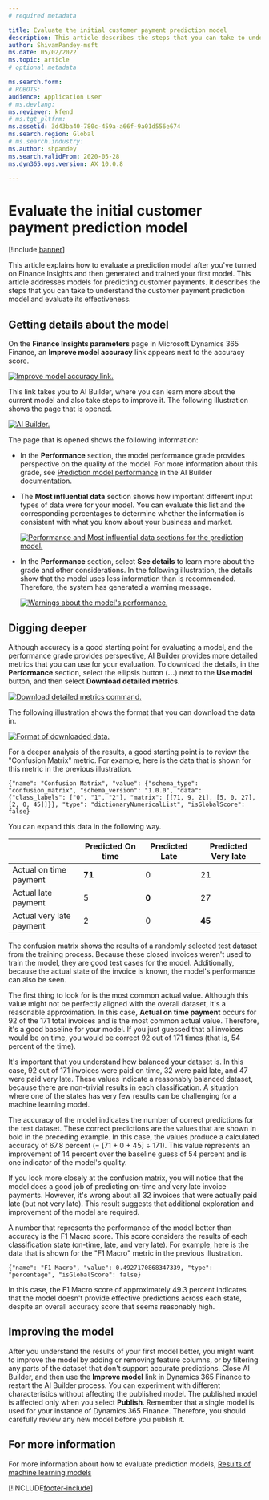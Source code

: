 ```yaml
---
# required metadata

title: Evaluate the initial customer payment prediction model
description: This article describes the steps that you can take to understand the customer payment prediction model and evaluate its effectiveness. 
author: ShivamPandey-msft
ms.date: 05/02/2022
ms.topic: article
# optional metadata

ms.search.form: 
# ROBOTS: 
audience: Application User
# ms.devlang: 
ms.reviewer: kfend
# ms.tgt_pltfrm: 
ms.assetid: 3d43ba40-780c-459a-a66f-9a01d556e674
ms.search.region: Global
# ms.search.industry: 
ms.author: shpandey
ms.search.validFrom: 2020-05-28
ms.dyn365.ops.version: AX 10.0.8

---
```


# Evaluate the initial customer payment prediction model

[!include [banner](../includes/banner.md)]

This article explains how to evaluate a prediction model after you've turned on Finance Insights and then generated and trained your first model. This article addresses models for predicting customer payments. It describes the steps that you can take to understand the customer payment prediction model and evaluate its effectiveness.

## Getting details about the model

On the **Finance Insights parameters** page in Microsoft Dynamics 365 Finance, an **Improve model accuracy** link appears next to the accuracy score.

[![Improve model accuracy link.](./media/prediction-model.png)](./media/prediction-model.png)

This link takes you to AI Builder, where you can learn more about the current model and also take steps to improve it. The following illustration shows the page that is opened.

[![AI Builder.](./media/what-to-predict.png)](./media/what-to-predict.png)

The page that is opened shows the following information:

- In the **Performance** section, the model performance grade provides perspective on the quality of the model. For more information about this grade, see [Prediction model performance](/ai-builder/prediction-performance) in the AI Builder documentation.
- The **Most influential data** section shows how important different input types of data were for your model. You can evaluate this list and the corresponding percentages to determine whether the information is consistent with what you know about your business and market.

    [![Performance and Most influential data sections for the prediction model.](./media/models.png)](./media/models.png)

- In the **Performance** section, select **See details** to learn more about the grade and other considerations. In the following illustration, the details show that the model uses less information than is recommended. Therefore, the system has generated a warning message.

    [![Warnings about the model's performance.](./media/details.png)](./media/details.png)

## Digging deeper

Although accuracy is a good starting point for evaluating a model, and the performance grade provides perspective, AI Builder provides more detailed metrics that you can use for your evaluation. To download the details, in the **Performance** section, select the ellipsis button (**...**) next to the **Use model** button, and then select **Download detailed metrics**.

[![Download detailed metrics command.](./media/performance.png)](./media/performance.png)

The following illustration shows the format that you can download the data in.

[![Format of downloaded data.](./media/data-format.png)](./media/data-format.png)

For a deeper analysis of the results, a good starting point is to review the "Confusion Matrix" metric. For example, here is the data that is shown for this metric in the previous illustration.

`{"name": "Confusion Matrix", "value": {"schema_type": "confusion_matrix", "schema_version": "1.0.0", "data": {"class_labels": ["0", "1", "2"], "matrix": [[71, 9, 21], [5, 0, 27], [2, 0, 45]]}}, "type": "dictionaryNumericalList", "isGlobalScore": false}`

You can expand this data in the following way.

| &nbsp;                   | Predicted On time | Predicted Late | Predicted Very late |
|--------------------------|-------------------|----------------|---------------------|
| Actual on time payment   | **71**            | 0              | 21                  |
| Actual late payment      | 5                 | **0**          | 27                  |
| Actual very late payment | 2                 | 0              | **45**              |

The confusion matrix shows the results of a randomly selected test dataset from the training process. Because these closed invoices weren't used to train the model, they are good test cases for the model. Additionally, because the actual state of the invoice is known, the model's performance can also be seen.

The first thing to look for is the most common actual value. Although this value might not be perfectly aligned with the overall dataset, it's a reasonable approximation. In this case, **Actual on time payment** occurs for 92 of the 171 total invoices and is the most common actual value. Therefore, it's a good baseline for your model. If you just guessed that all invoices would be on time, you would be correct 92 out of 171 times (that is, 54 percent of the time).

It's important that you understand how balanced your dataset is. In this case, 92 out of 171 invoices were paid on time, 32 were paid late, and 47 were paid very late. These values indicate a reasonably balanced dataset, because there are non-trivial results in each classification. A situation where one of the states has very few results can be challenging for a machine learning model.

The accuracy of the model indicates the number of correct predictions for the test dataset. These correct predictions are the values that are shown in bold in the preceding example. In this case, the values produce a calculated accuracy of 67.8 percent (= \[71 + 0 + 45\] ÷ 171). This value represents an improvement of 14 percent over the baseline guess of 54 percent and is one indicator of the model's quality.

If you look more closely at the confusion matrix, you will notice that the model does a good job of predicting on-time and very late invoice payments. However, it's wrong about all 32 invoices that were actually paid late (but not very late). This result suggests that additional exploration and improvement of the model are required.

A number that represents the performance of the model better than accuracy is the F1 Macro score. This score considers the results of each classification state (on-time, late, and very late). For example, here is the data that is shown for the "F1 Macro" metric in the previous illustration.

`{"name": "F1 Macro", "value": 0.4927170868347339, "type": "percentage", "isGlobalScore": false}`

In this case, the F1 Macro score of approximately 49.3 percent indicates that the model doesn't provide effective predictions across each state, despite an overall accuracy score that seems reasonably high.

## Improving the model

After you understand the results of your first model better, you might want to improve the model by adding or removing feature columns, or by filtering any parts of the dataset that don't support accurate predictions. Close AI Builder, and then use the **Improve model** link in Dynamics 365 Finance to restart the AI Builder process. You can experiment with different characteristics without affecting the published model. The published model is affected only when you select **Publish**. Remember that a single model is used for your instance of Dynamics 365 Finance. Therefore, you should carefully review any new model before you publish it.

## For more information

For more information about how to evaluate prediction models, [Results of machine learning models](confusion-matrix.md)

[!INCLUDE[footer-include](../../includes/footer-banner.md)]
